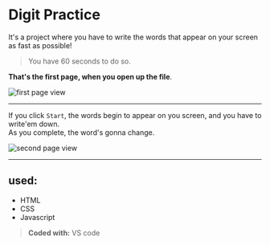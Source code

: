 # Digit Practice

It's a project where you have to write the words that appear on your screen as fast as possible!

> You have 60 seconds to do so.

**That's the first page, when you open up the file**.

![first page view](https://imgur.com/PLJxhme.png)

---

If you click `Start`, the words begin to appear on you screen, and you have to write'em down.  
As you complete, the word's gonna change.

![second page view](https://imgur.com/lXjMOsL.png)

---


## used:

* HTML
* CSS
* Javascript

> **Coded with:** VS code

